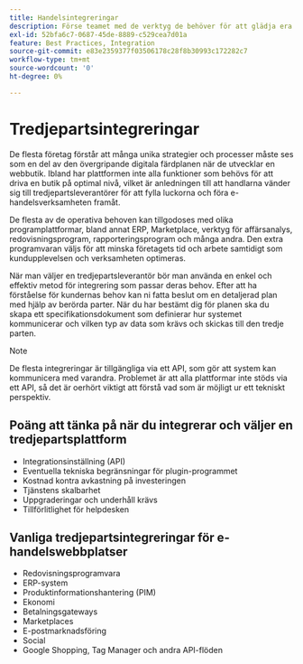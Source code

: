 ```yaml
---
title: Handelsintegreringar
description: Förse teamet med de verktyg de behöver för att glädja era kunder och säkerställa smidiga dagliga åtgärder.
exl-id: 52bfa6c7-0687-45de-8889-c529cea7d01a
feature: Best Practices, Integration
source-git-commit: e83e2359377f03506178c28f8b30993c172282c7
workflow-type: tm+mt
source-wordcount: '0'
ht-degree: 0%

---
```


# Tredjepartsintegreringar

De flesta företag förstår att många unika strategier och processer måste ses som en del av den övergripande digitala färdplanen när de utvecklar en webbutik. Ibland har plattformen inte alla funktioner som behövs för att driva en butik på optimal nivå, vilket är anledningen till att handlarna vänder sig till tredjepartsleverantörer för att fylla luckorna och föra e-handelsverksamheten framåt.

De flesta av de operativa behoven kan tillgodoses med olika programplattformar, bland annat ERP, Marketplace, verktyg för affärsanalys, redovisningsprogram, rapporteringsprogram och många andra. Den extra programvaran väljs för att minska företagets tid och arbete samtidigt som kundupplevelsen och verksamheten optimeras.

När man väljer en tredjepartsleverantör bör man använda en enkel och effektiv metod för integrering som passar deras behov. Efter att ha förståelse för kundernas behov kan ni fatta beslut om en detaljerad plan med hjälp av berörda parter. När du har bestämt dig för planen ska du skapa ett specifikationsdokument som definierar hur systemet kommunicerar och vilken typ av data som krävs och skickas till den tredje parten.

>[!NOTE]
>
>De flesta integreringar är tillgängliga via ett API, som gör att system kan kommunicera med varandra. Problemet är att alla plattformar inte stöds via ett API, så det är oerhört viktigt att förstå vad som är möjligt ur ett tekniskt perspektiv.

## Poäng att tänka på när du integrerar och väljer en tredjepartsplattform

- Integrationsinställning (API)
- Eventuella tekniska begränsningar för plugin-programmet
- Kostnad kontra avkastning på investeringen
- Tjänstens skalbarhet
- Uppgraderingar och underhåll krävs
- Tillförlitlighet för helpdesken

## Vanliga tredjepartsintegreringar för e-handelswebbplatser

- Redovisningsprogramvara
- ERP-system
- Produktinformationshantering (PIM)
- Ekonomi
- Betalningsgateways
- Marketplaces
- E-postmarknadsföring
- Social
- Google Shopping, Tag Manager och andra API-flöden
